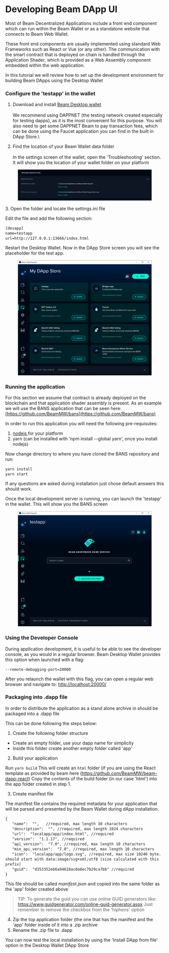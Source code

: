 # Developing Beam DApp UI

Most of Beam Decentralized Applications include a front end component which can run within the Beam Wallet or as a standalone website that connects to Beam Web Wallet.

These front end components are usually implemented using standard Web Frameworks such as React or Vue (or any other). The communication with the smart contract that is deployed on chain is handled through the Application Shader, which is provided as a Web Assembly component embedded within the web application.

In this tutorial we will review how to set up the development environment for building Beam DApps using the Desktop Wallet

### Configure the 'testapp' in the wallet

1. Download and install [Beam Desktop wallet](https://beam.mw/downloads/dappnet)\
   \
   We recommend using DAPPNET (the testing network created especially for testing dapps), as it is the most convenient for this purpose. You will also need to get some DAPPNET Beam to pay transaction fees, which can be done using the Faucet application you can find in the built in DApp Store.\

2. Find the location of your Beam Wallet data folder\
   \
   In the settings screen of the wallet, open the 'Troubleshooting' section. It will show you the location of your wallet folder on your platform



<figure><img src=".gitbook/assets/image (14).png" alt=""><figcaption></figcaption></figure>

3\. Open the folder and locate the settings.ini file

Edit the file and add the following section:

```
[devapp]
name=testapp
url=http://127.0.0.1:13666/index.html
```

Restart the Desktop Wallet. Now in the DApp Store screen you will see the placeholder for the test app.

<figure><img src=".gitbook/assets/image (12).png" alt=""><figcaption></figcaption></figure>

### Running the application

For this section we assume that contract is already deployed on the blockchain and that application shader assembly is present. As an example we will use the BANS application that can be seen here: [https://github.com/BeamMW/bans](https://github.com/BeamMW/bans)

In order to run this application you will need the following pre-requisutes:

1. [nodejs ](https://nodejs.org/en/)for your platform
2. yarn (can be installed with 'npm install --global yarn', once you install nodejs)

Now change directory to where you have cloned the BANS repository and run:

```
yarn install
yarn start
```

If any questions are asked during installation just chose default answers this should work.

Once the local development server is running, you can launch the 'testapp' in the wallet. This will show you the BANS screen

<figure><img src=".gitbook/assets/image (20).png" alt=""><figcaption></figcaption></figure>

### Using the Developer Console

During application development, it is useful to be able to see the developer console, as you would in a regular browser. Beam Desktop Wallet provides this option when launched with a flag:

```
--remote-debugging-port=20000
```

After you relaunch the wallet with this flag, you can open a regular web browser and navigate to: [http://localhost:20000/](http://localhost:20000/)

### Packaging into .dapp file

In order to distribute the application as a stand alone archive in should be packaged into a .dapp file

This can be done following the steps below:

1. Create the following folder structure

 - Create an empty folder, use your dapp name for simplicity
 - Inside this folder create another empty folder called 'app'


2. Build your application

Run ```yarn build``` 
This will create an `html` folder (if you are using the React template as provided by beam here (https://github.com/BeamMW/beam-dapp-react)
Copy the contents of the build folder (in our case 'html') into the app folder created in step 1. 

3. Create manifest file

The manifest file contains the required metadata for your application that will be parsed and presented by the Beam Wallet during dApp installation.

```
{
   "name":  "",   //required, max length 30 characters
   "description":  "", //required, max length 1024 characters
   "url":  "localapp/app/index.html", //required
   "version":  "1.1.17", //required
   "api_version":  "7.0", //required, max length 10 characters 
   "min_api_version":  "7.0", //required, max length 10 characters
   "icon":  "localapp/app/logo.svg", //required, max size 10240 byte. should start with data:image/svg+xml;utf8 (size calculated with this prefix)
   "guid":  "d353352eb6a94618ac0a8ec7b29ca7bb" //required
}
```

This file should be called *manifest.json* and copied into the same folder as the 'app' folder created above

>TIP: To generate the guid you can use online GUID generators like: https://www.guidgenerator.com/online-guid-generator.aspx 
>Just remember to remove the checkbox from the 'hiphens' option

4. Zip the top application folder (the one that has the manifest and the 'app' folder inside of it into a .zip archive
5. Rename the .zip file to .dapp

You can now test the local installation by using the 'Install DApp from file' option in the Desktop Wallet DApp Store
